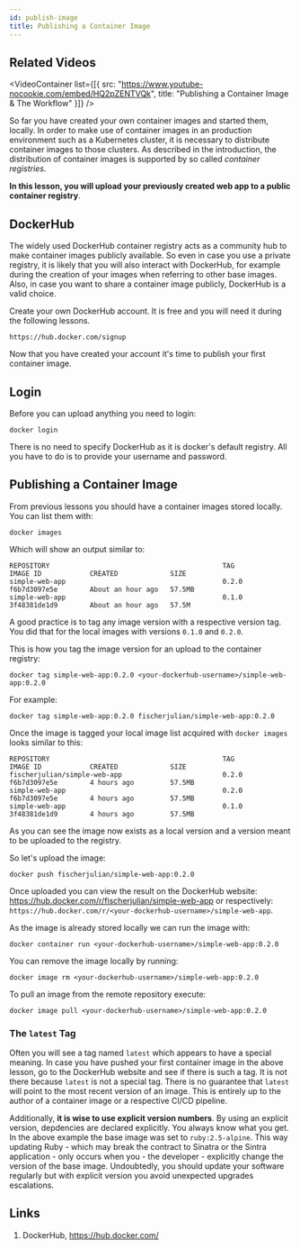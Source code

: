 ```yaml
---
id: publish-image
title: Publishing a Container Image
---
```

## Related Videos
<VideoContainer
  list={[{
   src: "https://www.youtube-nocookie.com/embed/HQ2pZENTVQk",
   title: "Publishing a Container Image & The Workflow"
  }]}
/>


So far you have created your own container images and started them, locally. In order to make use of container images in an production environment such as a Kubernetes cluster, it is necessary to distribute container images to those clusters. As described in the introduction, the distribution of container images is supported by so called *container registries*.

**In this lesson, you will upload your previously created web app to a public container registry**.

## DockerHub

The widely used DockerHub container registry acts as a community hub to make container images publicly available. So even in case you use a private registry, it is likely that you will also interact with DockerHub, for example during the creation of your images when referring to other base images. Also, in case you want to share a container image publicly, DockerHub is a valid choice.

Create your own DockerHub account. It is free and you will need it during the following lessons.

    https://hub.docker.com/signup

Now that you have created your account it's time to publish your first container image.

## Login

Before you can upload anything you need to login:

    docker login

There is no need to specify DockerHub as it is docker's default registry. All you have to do is to provide your username and password.

## Publishing a Container Image

From previous lessons you should have a container images stored locally. You can list them with:

    docker images

Which will show an output similar to:

    REPOSITORY                                           TAG                 IMAGE ID            CREATED             SIZE
    simple-web-app                                       0.2.0               f6b7d3097e5e        About an hour ago   57.5MB
    simple-web-app                                       0.1.0               3f48381de1d9        About an hour ago   57.5M

A good practice is to tag any image version with a respective version tag. You did that for the local images with versions `0.1.0` and `0.2.0`.

This is how you tag the image version for an upload to the container registry:

    docker tag simple-web-app:0.2.0 <your-dockerhub-username>/simple-web-app:0.2.0

For example:

    docker tag simple-web-app:0.2.0 fischerjulian/simple-web-app:0.2.0

Once the image is tagged your local image list acquired with `docker images` looks similar to this:

    REPOSITORY                                           TAG                 IMAGE ID            CREATED             SIZE
    fischerjulian/simple-web-app                         0.2.0               f6b7d3097e5e        4 hours ago         57.5MB
    simple-web-app                                       0.2.0               f6b7d3097e5e        4 hours ago         57.5MB
    simple-web-app                                       0.1.0               3f48381de1d9        4 hours ago         57.5MB

As you can see the image now exists as a local version and a version meant to be uploaded to the registry.

So let's upload the image:

    docker push fischerjulian/simple-web-app:0.2.0

Once uploaded you can view the result on the DockerHub website: https://hub.docker.com/r/fischerjulian/simple-web-app or respectively: `https://hub.docker.com/r/<your-dockerhub-username>/simple-web-app`.

As the image is already stored locally we can run the image with:

    docker container run <your-dockerhub-username>/simple-web-app:0.2.0

You can remove the image locally by running:

    docker image rm <your-dockerhub-username>/simple-web-app:0.2.0

To pull an image from the remote repository execute:

    docker image pull <your-dockerhub-username>/simple-web-app:0.2.0

### The `latest` Tag

Often you will see a tag named `latest` which appears to have a special meaning. In case you have pushed your first container image in the above lesson, go to the DockerHub website and see if there is such a tag. It is not there because `latest` is not a special tag. There is no guarantee that `latest` will point to the most recent version of an image. This is entirely up to the author of a container image or a respective CI/CD pipeline.

Additionally, **it is wise to use explicit version numbers**. By using an explicit version, depdencies are declared explicitly. You always know what you get. In the above example the base image was set to `ruby:2.5-alpine`. This way updating Ruby - which may break the contract to Sinatra or the Sintra application - only occurs when you - the developer - explicitly change the version of the base image. Undoubtedly, you should update your software regularly but with explicit version you avoid unexpected upgrades escalations.

## Links

1. DockerHub, https://hub.docker.com/
